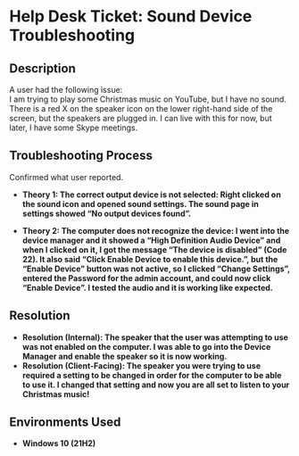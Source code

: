 <h1>Help Desk Ticket: Sound Device Troubleshooting</h1>

<h2>Description</h2>
A user had the following issue:<br>
I am trying to play some Christmas music on YouTube, but I have no sound. There is a red X on the speaker icon on the lower right-hand side of the screen, but the speakers are plugged in. I can live with this for now, but later, I have some Skype meetings.

<h2>Troubleshooting Process</h2>

Confirmed what user reported.

- <b>Theory 1: The correct output device is not selected: Right clicked on the sound icon and opened sound settings. The sound page in settings showed “No output devices found”.</b>

- <b>Theory 2: The computer does not recognize the device: I went into the device manager and it showed a “High Definition Audio Device” and when I clicked on it, I got the message “The device is disabled” (Code 22). It also said “Click Enable Device to enable this device.”, but the “Enable Device” button was not active, so I clicked “Change Settings”, entered the Password for the admin account, and could now click “Enable Device”. I tested the audio and it is working like expected.</b>

<h2>Resolution</h2>

- <b> Resolution (Internal): The speaker that the user was attempting to use was not enabled on the computer. I was able to go into the Device Manager and enable the speaker so it is now working.
- <b> Resolution (Client-Facing): The speaker you were trying to use required a setting to be changed in order for the computer to be able to use it. I changed that setting and now you are all set to listen to your Christmas music!

<h2>Environments Used </h2>

- <b>Windows 10</b> (21H2)
